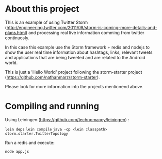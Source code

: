 # About this project
This is an example of using Twitter Storm (http://engineering.twitter.com/2011/08/storm-is-coming-more-details-and-plans.html)
and processing real live information comming from twitter continuosly.

In this case this example use the Storm framework + redis and nodejs to show the user real time information about
hashtags, links, relevant tweets and applications that are being tweeted and are related to the Android world.

This is just a 'Hello World' project following the storm-starter project (https://github.com/nathanmarz/storm-starter).

Please look for more information into the projects mentionend above.




# Compiling and running
Using Leiningen (https://github.com/technomancy/leiningen) :

`lein deps`
`lein compile`
`java -cp <lein classpath> storm.starter.TwitterTopology`


Run a redis and execute:

`node app.js`
